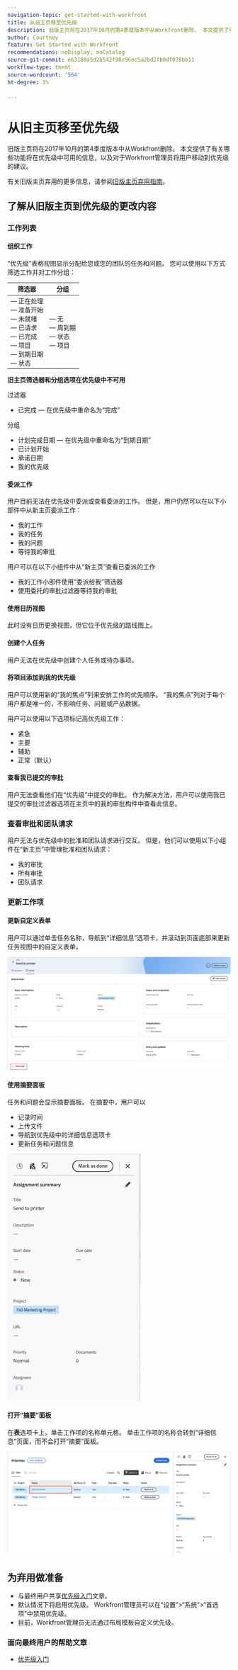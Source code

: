 ```yaml
---
navigation-topic: get-started-with-workfront
title: 从旧主页移至优先级
description: 旧版主页将在2017年10月的第4季度版本中从Workfront删除。 本文提供了有关哪些功能将在优先级中可用的信息，以及对于Workfront管理员将用户移动到优先级的建议。
author: Courtney
feature: Get Started with Workfront
recommendations: noDisplay, noCatalog
source-git-commit: e63180a5d2b542f98c96ec5a2bd2fb0df078bb11
workflow-type: tm+mt
source-wordcount: '564'
ht-degree: 3%

---
```



# 从旧主页移至优先级

旧版主页将在2017年10月的第4季度版本中从Workfront删除。 本文提供了有关哪些功能将在优先级中可用的信息，以及对于Workfront管理员将用户移动到优先级的建议。

有关旧版主页弃用的更多信息，请参阅[旧版主页弃用指南](/help/quicksilver/product-announcements/announcements/legacy-home-deprecation.md)。

## 了解从旧版主页到优先级的更改内容

### 工作列表

#### 组织工作

“优先级”表格视图显示分配给您或您的团队的任务和问题。 您可以使用以下方式筛选工作并对工作分组：

| **筛选器** | **分组** |
|------------|-----------|
|  — 正在处理<br> — 准备开始<br> — 未就绪<br> — 已请求<br> — 已完成<br> — 项目<br> — 到期日期<br> — 状态 |  — 无<br> — 周到期<br> — 状态<br> — 项目 |


**旧主页筛选器和分组选项在优先级中不可用**

过滤器

* 已完成 — 在优先级中重命名为“完成”

分组

* 计划完成日期 — 在优先级中重命名为“到期日期”
* 已计划开始
* 承诺日期
* 我的优先级

#### 委派工作

用户目前无法在优先级中委派或查看委派的工作。 但是，用户仍然可以在以下小部件中从新主页委派工作：

* 我的工作
* 我的任务
* 我的问题
* 等待我的审批

用户可以在以下小组件中从“新主页”查看已委派的工作

* 我的工作小部件使用“委派给我”筛选器
* 使用委托的审批过滤器等待我的审批

#### 使用日历视图

此时没有日历更换视图，但它位于优先级的路线图上。

#### 创建个人任务

用户无法在优先级中创建个人任务或待办事项。

#### 将项目添加到我的优先级

用户可以使用新的“我的焦点”列来安排工作的优先顺序。 “我的焦点”列对于每个用户都是唯一的，不影响任务、问题或产品数据。

用户可以使用以下选项标记高优先级工作：

* 紧急
* 主要
* 辅助
* 正常（默认）

#### 查看我已提交的审批

用户无法查看他们在“优先级”中提交的审批。 作为解决方法，用户可以使用我已提交的审批过滤器选项在主页中的我的审批构件中查看此信息。

### 查看审批和团队请求

用户无法与优先级中的批准和团队请求进行交互。 但是，他们可以使用以下小组件在“新主页”中管理批准和团队请求：

* 我的审批
* 所有审批
* 团队请求

### 更新工作项

#### 更新自定义表单

用户可以通过单击任务名称，导航到“详细信息”选项卡，并滚动到页面底部来更新任务视图中的自定义表单。

![](assets/custom-form-priorities.png)

#### 使用摘要面板

任务和问题会显示摘要面板。 在摘要中，用户可以

* 记录时间
* 上传文件
* 导航到优先级中的详细信息选项卡
* 更新任务和问题信息

![](assets/assignments-summary.png)

<!--Can admins customize this? It looks different from the task/issue summary in other areas. -->

#### 打开“摘要”面板

在&#x200B;**表**&#x200B;选项卡上，单击工作项的名称单元格。 单击工作项的名称会转到“详细信息”页面，而不会打开“摘要”面板。

![](assets/open-summary-priorities.png)


## 为弃用做准备

* 与最终用户共享[优先级入门](/help/quicksilver/workfront-basics/priorities/get-started-with-priorities.md)文章。
* 默认情况下将启用优先级。 Workfront管理员可以在“设置”>“系统”>“首选项”中禁用优先级。
* 目前，Workfront管理员无法通过布局模板自定义优先级。

### 面向最终用户的帮助文章

* [优先级入门](/help/quicksilver/workfront-basics/priorities/get-started-with-priorities.md)